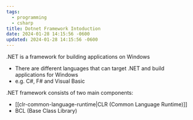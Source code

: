```yaml
---
tags:
  - programming
  - csharp
title: Dotnet Framework Intoduction
date: 2024-01-28 14:15:56 -0600
updated: 2024-01-28 14:15:56 -0600
---
```


.NET is a framework for building applications on Windows
* There are different languages that can target .NET and build applications for Windows
* e.g. C#, F# and Visual Basic

.NET framework consists of two main components:
* [[clr-common-language-runtime|CLR (Common Language Runtime)]]
* BCL (Base Class Library)
